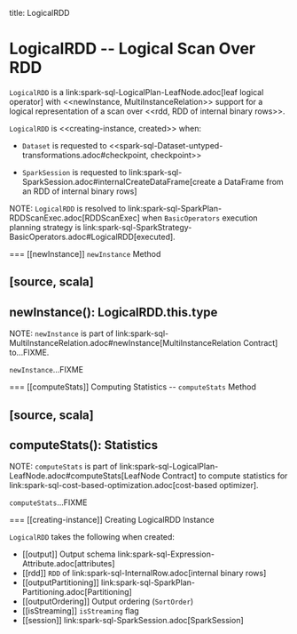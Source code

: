 title: LogicalRDD

# LogicalRDD -- Logical Scan Over RDD

`LogicalRDD` is a link:spark-sql-LogicalPlan-LeafNode.adoc[leaf logical operator] with <<newInstance, MultiInstanceRelation>> support for a logical representation of a scan over <<rdd, RDD of internal binary rows>>.

`LogicalRDD` is <<creating-instance, created>> when:

* `Dataset` is requested to <<spark-sql-Dataset-untyped-transformations.adoc#checkpoint, checkpoint>>

* `SparkSession` is requested to link:spark-sql-SparkSession.adoc#internalCreateDataFrame[create a DataFrame from an RDD of internal binary rows]

NOTE: `LogicalRDD` is resolved to link:spark-sql-SparkPlan-RDDScanExec.adoc[RDDScanExec] when `BasicOperators` execution planning strategy is link:spark-sql-SparkStrategy-BasicOperators.adoc#LogicalRDD[executed].

=== [[newInstance]] `newInstance` Method

[source, scala]
----
newInstance(): LogicalRDD.this.type
----

NOTE: `newInstance` is part of link:spark-sql-MultiInstanceRelation.adoc#newInstance[MultiInstanceRelation Contract] to...FIXME.

`newInstance`...FIXME

=== [[computeStats]] Computing Statistics -- `computeStats` Method

[source, scala]
----
computeStats(): Statistics
----

NOTE: `computeStats` is part of link:spark-sql-LogicalPlan-LeafNode.adoc#computeStats[LeafNode Contract] to compute statistics for link:spark-sql-cost-based-optimization.adoc[cost-based optimizer].

`computeStats`...FIXME

=== [[creating-instance]] Creating LogicalRDD Instance

`LogicalRDD` takes the following when created:

* [[output]] Output schema link:spark-sql-Expression-Attribute.adoc[attributes]
* [[rdd]] `RDD` of link:spark-sql-InternalRow.adoc[internal binary rows]
* [[outputPartitioning]] link:spark-sql-SparkPlan-Partitioning.adoc[Partitioning]
* [[outputOrdering]] Output ordering (`SortOrder`)
* [[isStreaming]] `isStreaming` flag
* [[session]] link:spark-sql-SparkSession.adoc[SparkSession]
